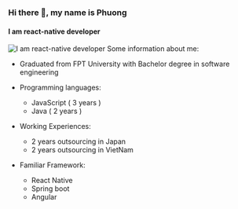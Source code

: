 ### Hi there 👋, my name is Phuong
#### I am react-native developer
![I am react-native developer](https://i0.wp.com/everyday.codes/wp-content/uploads/2019/06/react-native-1024x631-1024x631.png?resize=680%2C419&ssl=1)
Some information about me:
- Graduated from FPT University  with Bachelor degree in software engineering

- Programming languages:
  + JavaScript ( 3 years )
  + Java ( 2 years )
- Working Experiences: 
  + 2 years outsourcing in Japan
  + 2 years outsourcing in VietNam
- Familiar Framework: 
  + React Native
  + Spring boot
  + Angular 





